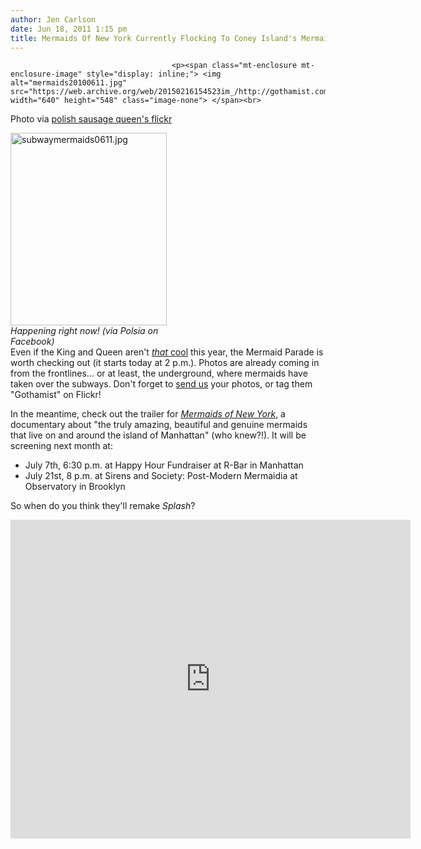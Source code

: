 ```yaml
---
author: Jen Carlson
date: Jun 18, 2011 1:15 pm
title: Mermaids Of New York Currently Flocking To Coney Island's Mermaid Parade
---
```


	
										<p><span class="mt-enclosure mt-enclosure-image" style="display: inline;"> <img alt="mermaids20100611.jpg" src="https://web.archive.org/web/20150216154523im_/http://gothamist.com/attachments/arts_jen/mermaids20100611.jpg" width="640" height="548" class="image-none"> </span><br>
<span class="photo_caption">Photo via <a href="https://web.archive.org/web/20150216154523/http://www.flickr.com/photos/polishsausagequeen/4742924922/">polish sausage queen&apos;s flickr</a></span></p>

<p><span class="mt-enclosure mt-enclosure-image" style="display: inline;"> </span></p><div class="image-right" style=" width:250px; "> <img alt="subwaymermaids0611.jpg" src="https://web.archive.org/web/20150216154523im_/http://gothamist.com/attachments/arts_jen/subwaymermaids0611.jpg" width="250" height="308"> <br> <i><span class="photo_caption">Happening right now! (via Polsia on Facebook)</span></i></div> Even if the King and Queen aren&apos;t <a href="https://web.archive.org/web/20150216154523/http://gothamist.com/2011/06/06/mermaid_parade_king_queen_announced.php"><em>that</em> cool</a> this year, the Mermaid Parade is worth checking out (it starts today at 2 p.m.). Photos are already coming in from the frontlines... or at least, the underground, where mermaids have taken over the subways. Don&apos;t forget to <a href="https://web.archive.org/web/20150216154523/mailto:photos@gothamist.com">send us</a> your photos, or tag them &quot;Gothamist&quot; on Flickr! <p></p>

<p>In the meantime, check out the trailer for <a href="https://web.archive.org/web/20150216154523/http://mermaidsofnewyork.com/"><em>Mermaids of New York</em></a>, a documentary about &quot;the truly amazing, beautiful and genuine mermaids that live on and around the island of Manhattan&quot; (who knew?!). It will be screening next month at: <br>
</p><ul><li>July 7th, 6:30 p.m. at Happy Hour Fundraiser at R-Bar in Manhattan<br>
</li><li>July 21st, 8 p.m. at Sirens and Society: Post-Modern Mermaidia at Observatory in Brooklyn</li></ul><p></p>

<p>So when do you think they&apos;ll remake <em>Splash</em>?</p>

<p><iframe width="640" height="510" src="https://web.archive.org/web/20150216154523if_/http://www.youtube.com/embed/bqNZQgbO7mM" frameborder="0" allowfullscreen></iframe></p>					
										
									
				